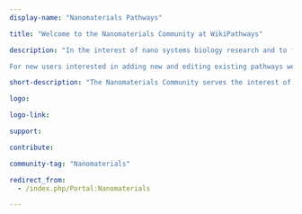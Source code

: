 ```yaml
---
display-name: "Nanomaterials Pathways"

title: "Welcome to the Nanomaterials Community at WikiPathways"

description: "In the interest of nano systems biology research and to facilitate community-based annotation of biological pathways (metabolic/biochemical, signaling, genetic and gene-interactions) related to nanosafety, we present to you a freely-available platform which allows you to add, edit and download known and novel published pathways relevant to this research.

For new users interested in adding new and editing existing pathways we recommend following the [HELP and USER guide](https://www.wikipathways.org/index.php/Help:Contents)."

short-description: "The Nanomaterials Community serves the interest of nano systems biology research by facilitating community-based annotation of biological pathways related to nanosafety."

logo: 

logo-link: 

support:

contribute: 

community-tag: "Nanomaterials"

redirect_from:
  - /index.php/Portal:Nanomaterials

---       
```

        
        

     

